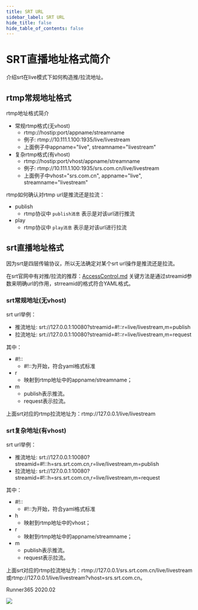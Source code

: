 ```yaml
---
title: SRT URL
sidebar_label: SRT URL
hide_title: false
hide_table_of_contents: false
---
```


# SRT直播地址格式简介

介绍srt在live模式下如何构造推/拉流地址。

## rtmp常规地址格式
rtmp地址格式简介
* 常规rtmp格式(无vhost) 
    - rtmp://hostip:port/appname/streamname 
    - 例子: rtmp://10.111.1.100:1935/live/livestream 
    - 上面例子中appname="live", streamname="livestream" 
* 复杂rtmp格式(有vhost) 
    - rtmp://hostip:port/vhost/appname/streamname 
    - 例子: rtmp://10.111.1.100:1935/srs.com.cn/live/livestream 
    - 上面例子中vhost="srs.com.cn", appname="live", streamname="livestream" 

rtmp如何确认对rtmp url是推流还是拉流：

* publish 
    - rtmp协议中 `publish消息` 表示是对该url进行推流 
* play 
    - rtmp协议中 `play消息` 表示是对该url进行拉流

## srt直播地址格式
因为srt是四层传输协议，所以无法确定对某个srt url操作是推流还是拉流。

在srt官网中有对推/拉流的推荐：[AccessControl.md](https://github.com/Haivision/srt/blob/master/docs/features/access-control.md) 
关键方法是通过streamid参数来明确url的作用，strreamid的格式符合YAML格式。

### srt常规地址(无vhost)
srt url举例：
* 推流地址: srt://127.0.0.1:10080?streamid=#!::r=live/livestream,m=publish 
* 拉流地址: srt://127.0.0.1:10080?streamid=#!::r=live/livestream,m=request 

其中：
* #!:: 
    - #!::为开始，符合yaml格式标准 
* r 
    - 映射到rtmp地址中的appname/streamname；
* m 
    - publish表示推流。
    - request表示拉流。

上面srt对应的rtmp拉流地址为：rtmp://127.0.0.1/live/livestream

### srt复杂地址(有vhost)
srt url举例：
* 推流地址: srt://127.0.0.1:10080?streamid=#!::h=srs.srt.com.cn,r=live/livestream,m=publish 
* 拉流地址: srt://127.0.0.1:10080?streamid=#!::h=srs.srt.com.cn,r=live/livestream,m=request 

其中：
* #!:: 
    - #!::为开始，符合yaml格式标准 
* h 
    - 映射到rtmp地址中的vhost；
* r 
    - 映射到rtmp地址中的appname/streamname；
* m 
    - publish表示推流。
    - request表示拉流。

上面srt对应的rtmp拉流地址为：rtmp://127.0.0.1/srs.srt.com.cn/live/livestream 
或rtmp://127.0.0.1/live/livestream?vhost=srs.srt.com.cn。

Runner365 2020.02

![](https://ossrs.net/gif/v1/sls.gif?site=ossrs.io&path=/lts/doc/zh/v4/srt-url)


